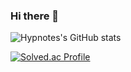### Hi there 👋

![Hypnotes's GitHub stats](https://github-readme-stats.vercel.app/api?username=hypnotes&count_private=true&show_icons=true&theme=default)

[![Solved.ac Profile](http://mazassumnida.wtf/api/generate_badge?boj=hayeongpark)](https://solved.ac/hayeongpark)

<!--

# 🛠 Tech Stack 🛠
<img src="https://img.shields.io/badge/Java-007396?style=flat&logo=Java&logoColor=white"/></a>&nbsp;


**hypnotes/hypnotes** is a ✨ _special_ ✨ repository because its `README.md` (this file) appears on your GitHub profile.

Here are some ideas to get you started:

- 🔭 I’m currently working on ...
- 🌱 I’m currently learning ...
- 👯 I’m looking to collaborate on ...
- 🤔 I’m looking for help with ...
- 💬 Ask me about ...
- 📫 How to reach me: ...
- 😄 Pronouns: ...
- ⚡ Fun fact: ...
-->
